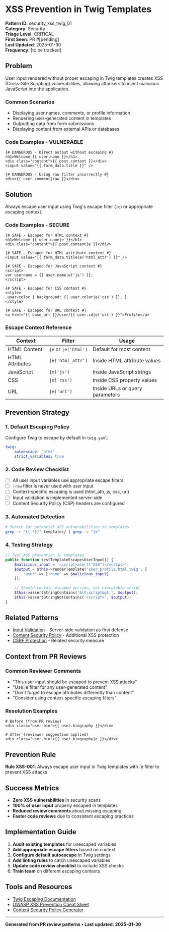 # XSS Prevention in Twig Templates

**Pattern ID**: security_xss_twig_01  
**Category**: Security  
**Triage Level**: CRITICAL  
**First Seen**: PR #[pending]  
**Last Updated**: 2025-01-30  
**Frequency**: [to be tracked]

## Problem

User input rendered without proper escaping in Twig templates creates XSS (Cross-Site Scripting) vulnerabilities, allowing attackers to inject malicious JavaScript into the application.

### Common Scenarios
- Displaying user names, comments, or profile information
- Rendering user-generated content in templates  
- Outputting data from form submissions
- Displaying content from external APIs or databases

### Code Examples - VULNERABLE

```twig
{# DANGEROUS - Direct output without escaping #}
<h1>Welcome {{ user.name }}</h1>
<div class="content">{{ post.content }}</div>
<input value="{{ form_data.title }}" />

{# DANGEROUS - Using raw filter incorrectly #}
<div>{{ user_comment|raw }}</div>
```

## Solution

Always escape user input using Twig's escape filter (`|e`) or appropriate escaping context.

### Code Examples - SECURE

```twig
{# SAFE - Escaped for HTML context #}
<h1>Welcome {{ user.name|e }}</h1>
<div class="content">{{ post.content|e }}</div>

{# SAFE - Escaped for HTML attribute context #}
<input value="{{ form_data.title|e('html_attr') }}" />

{# SAFE - Escaped for JavaScript context #}
<script>
var username = {{ user.name|e('js') }};
</script>

{# SAFE - Escaped for CSS context #}
<style>
.user-color { background: {{ user.color|e('css') }}; }
</style>

{# SAFE - Escaped for URL context #}
<a href="{{ base_url }}/user/{{ user.id|e('url') }}">Profile</a>
```

### Escape Context Reference

| Context | Filter | Usage |
|---------|--------|-------|
| HTML Content | `\|e` or `\|e('html')` | Default for most content |
| HTML Attributes | `\|e('html_attr')` | Inside HTML attribute values |
| JavaScript | `\|e('js')` | Inside JavaScript strings |
| CSS | `\|e('css')` | Inside CSS property values |
| URL | `\|e('url')` | Inside URLs or query parameters |

## Prevention Strategy

### 1. Default Escaping Policy
Configure Twig to escape by default in `twig.yaml`:
```yaml
twig:
    autoescape: 'html'
    strict_variables: true
```

### 2. Code Review Checklist
- [ ] All user input variables use appropriate escape filters
- [ ] `|raw` filter is never used with user input
- [ ] Context-specific escaping is used (html_attr, js, css, url)
- [ ] Input validation is implemented server-side
- [ ] Content Security Policy (CSP) headers are configured

### 3. Automated Detection
```bash
# Search for potential XSS vulnerabilities in templates
grep -r "{{.*}}" templates/ | grep -v "|e"
```

### 4. Testing Strategy
```php
// Test XSS prevention in templates
public function testTemplateEscapesUserInput() {
    $malicious_input = '<script>alert("XSS")</script>';
    $output = $this->renderTemplate('user_profile.html.twig', [
        'user' => ['name' => $malicious_input]
    ]);
    
    // Should contain escaped version, not executable script
    $this->assertStringContains('&lt;script&gt;', $output);
    $this->assertStringNotContains('<script>', $output);
}
```

## Related Patterns

- [Input Validation](input-validation.md) - Server-side validation as first defense
- [Content Security Policy](../architecture/csp-implementation.md) - Additional XSS protection
- [CSRF Protection](csrf-protection.md) - Related security measure

## Context from PR Reviews

### Common Reviewer Comments
- "This user input should be escaped to prevent XSS attacks"
- "Use |e filter for any user-generated content"  
- "Don't forget to escape attributes differently than content"
- "Consider using context-specific escaping filters"

### Resolution Examples
```twig
# Before (from PR review)
<div class="user-bio">{{ user.biography }}</div>

# After (reviewer suggestion applied)  
<div class="user-bio">{{ user.biography|e }}</div>
```

## Prevention Rule

**Rule XSS-001**: Always escape user input in Twig templates with |e filter to prevent XSS attacks

## Success Metrics

- **Zero XSS vulnerabilities** in security scans
- **100% of user input** properly escaped in templates
- **Reduced review comments** about missing escaping
- **Faster code reviews** due to consistent escaping practices

## Implementation Guide

1. **Audit existing templates** for unescaped variables
2. **Add appropriate escape filters** based on context
3. **Configure default autoescape** in Twig settings
4. **Add linting rules** to catch unescaped variables
5. **Update code review checklist** to include XSS checks
6. **Train team** on different escaping contexts

## Tools and Resources

- [Twig Escaping Documentation](https://twig.symfony.com/doc/3.x/filters/escape.html)
- [OWASP XSS Prevention Cheat Sheet](https://cheatsheetseries.owasp.org/cheatsheets/Cross_Site_Scripting_Prevention_Cheat_Sheet.html)
- [Content Security Policy Generator](https://report-uri.com/home/generate)

---

**Generated from PR review patterns • Last updated: 2025-01-30**
